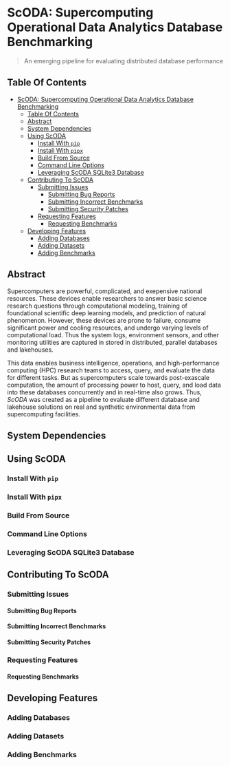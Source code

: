 # ScODA: Supercomputing Operational Data Analytics Database Benchmarking

> An emerging pipeline for evaluating distributed database performance

## Table Of Contents

- [ScODA: Supercomputing Operational Data Analytics Database Benchmarking](#scoda-supercomputing-operational-data-analytics-database-benchmarking)
  - [Table Of Contents](#table-of-contents)
  - [Abstract](#abstract)
  - [System Dependencies](#system-dependencies)
  - [Using ScODA](#using-scoda)
    - [Install With `pip`](#install-with-pip)
    - [Install With `pipx`](#install-with-pipx)
    - [Build From Source](#build-from-source)
    - [Command Line Options](#command-line-options)
    - [Leveraging ScODA SQLite3 Database](#leveraging-scoda-sqlite3-database)
  - [Contributing To ScODA](#contributing-to-scoda)
    - [Submitting Issues](#submitting-issues)
      - [Submitting Bug Reports](#submitting-bug-reports)
      - [Submitting Incorrect Benchmarks](#submitting-incorrect-benchmarks)
      - [Submitting Security Patches](#submitting-security-patches)
    - [Requesting Features](#requesting-features)
      - [Requesting Benchmarks](#requesting-benchmarks)
  - [Developing Features](#developing-features)
    - [Adding Databases](#adding-databases)
    - [Adding Datasets](#adding-datasets)
    - [Adding Benchmarks](#adding-benchmarks)

## Abstract

Supercomputers are powerful, complicated, and exepensive national resources.
These devices enable researchers to answer basic science research questions
through computational modeling, training of foundational scientific deep
learning models, and prediction of natural phenomenon. However, these devices
are prone to failure, consume significant power and cooling resources, and
undergo varying levels of computational load. Thus the system logs, environment
sensors, and other monitoring utilities are captured in stored in distributed,
parallel databases and lakehouses.

This data enables business intelligence, operations, and high-performance
computing (HPC) research teams to access, query, and evaluate the data for
different tasks. But as supercomputers scale towards post-exascale computation,
the amount of processing power to host, query, and load data into these
databases concurrently and in real-time also grows. Thus, *ScODA* was created as
a pipeline to evaluate different database and lakehouse solutions on real and
synthetic environmental data from supercomputing facilities.

## System Dependencies

## Using ScODA

### Install With `pip`

### Install With `pipx`

### Build From Source

### Command Line Options

### Leveraging ScODA SQLite3 Database

## Contributing To ScODA

### Submitting Issues

#### Submitting Bug Reports

#### Submitting Incorrect Benchmarks

#### Submitting Security Patches

### Requesting Features

#### Requesting Benchmarks

## Developing Features

### Adding Databases

### Adding Datasets

### Adding Benchmarks
